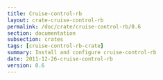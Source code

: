 ```yaml
---
title: Cruise-control-rb
layout: crate-cruise-control-rb
permalink: /doc/crate/cruise-control-rb/0.6
section: documentation
subsection: crates
tags: [cruise-control-rb-crate]
summary: Install and configure cruise-control-rb
date: 2011-12-26-cruise-control-rb
version: 0.6
---
```

